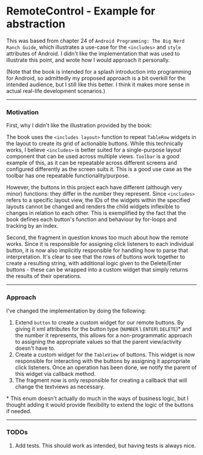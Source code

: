 # RemoteControl - Example for abstraction

This was based from chapter 24 of `Android Programming: The Big Nerd Ranch Guide`, which illustrates a use-case for the `<includes>` and `style` attributes of Android. I didn't like the implementation that was used to illustrate this point, and wrote how I would approach it personally.

(Note that the book is intended for a splash introduction into programming for Android, so admittedly my proposed approach is a bit overkill for the intended audience, but I still like this better. I think it makes more sense in actual real-life development scenarios.)

---

### Motivation
First, why I didn't like the illustration provided by the book:

The book uses the `<includes layout>` function to repeat `TableRow` widgets in the layout to create its grid of actionable buttons. While this technically works, I believe `<includes>` is better suited for a single-purpose layout component that can be used across multiple views. `Toolbar` is a good example of this, as it can be repeatable across different screens and configured differently as the screen suits it. This is a good use case as the toolbar has one repeatable functionality/purpose.

However, the buttons in this project each have different (although very minor) functions: they differ in the number they represent. Since `<includes>` refers to a specific layout view, the IDs of the widgets within the specified layouts cannot be changed and renders the child widgets inflexible to changes in relation to each other. This is exemplified by the fact that the book defines each button's function and behaviour by for-loops and tracking by an index.

Second, the fragment in question knows too much about how the remote works. Since it is responsible for assigning click listeners to each individual button, it is now also implicitly responsible for handling how to parse that interpretation. It's clear to see that the rows of buttons work together to create a resulting string, with additional logic given to the Delete/Enter buttons - these can be wrapped into a custom widget that simply returns the results of their operations.

---

### Approach
I've changed the implementation by doing the following:

1. Extend `button` to create a custom widget for our remote buttons. By giving it xml attributes for the button type (`NUMBER` \ `ENTER`\ `DELETE`)* and the number it represents, this allows for a non-programmatic approach to assigning the appropriate values so that the parent view/activity doesn't have to.
2. Create a custom widget for the `TableView` of buttons. This widget is now responsible for interacting with the buttons by assigning it appropriate click listeners. Once an operation has been done, we notify the parent of this widget via callback method.
3. The fragment now is only responsible for creating a callback that will change the textviews as necessary. 

\* This enum doesn't actually do much in the ways of business logic, but I thought adding it would provide flexibility to extend the logic of the buttons if needed.

---
### TODOs
1. Add tests. This should work as intended, but having tests is always nice.